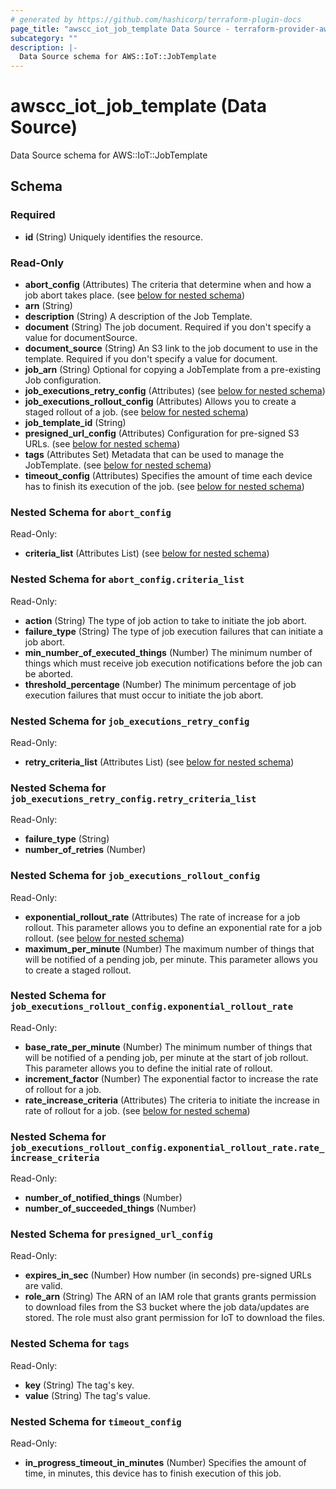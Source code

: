 ```yaml
---
# generated by https://github.com/hashicorp/terraform-plugin-docs
page_title: "awscc_iot_job_template Data Source - terraform-provider-awscc"
subcategory: ""
description: |-
  Data Source schema for AWS::IoT::JobTemplate
---
```


# awscc_iot_job_template (Data Source)

Data Source schema for AWS::IoT::JobTemplate



<!-- schema generated by tfplugindocs -->
## Schema

### Required

- **id** (String) Uniquely identifies the resource.

### Read-Only

- **abort_config** (Attributes) The criteria that determine when and how a job abort takes place. (see [below for nested schema](#nestedatt--abort_config))
- **arn** (String)
- **description** (String) A description of the Job Template.
- **document** (String) The job document. Required if you don't specify a value for documentSource.
- **document_source** (String) An S3 link to the job document to use in the template. Required if you don't specify a value for document.
- **job_arn** (String) Optional for copying a JobTemplate from a pre-existing Job configuration.
- **job_executions_retry_config** (Attributes) (see [below for nested schema](#nestedatt--job_executions_retry_config))
- **job_executions_rollout_config** (Attributes) Allows you to create a staged rollout of a job. (see [below for nested schema](#nestedatt--job_executions_rollout_config))
- **job_template_id** (String)
- **presigned_url_config** (Attributes) Configuration for pre-signed S3 URLs. (see [below for nested schema](#nestedatt--presigned_url_config))
- **tags** (Attributes Set) Metadata that can be used to manage the JobTemplate. (see [below for nested schema](#nestedatt--tags))
- **timeout_config** (Attributes) Specifies the amount of time each device has to finish its execution of the job. (see [below for nested schema](#nestedatt--timeout_config))

<a id="nestedatt--abort_config"></a>
### Nested Schema for `abort_config`

Read-Only:

- **criteria_list** (Attributes List) (see [below for nested schema](#nestedatt--abort_config--criteria_list))

<a id="nestedatt--abort_config--criteria_list"></a>
### Nested Schema for `abort_config.criteria_list`

Read-Only:

- **action** (String) The type of job action to take to initiate the job abort.
- **failure_type** (String) The type of job execution failures that can initiate a job abort.
- **min_number_of_executed_things** (Number) The minimum number of things which must receive job execution notifications before the job can be aborted.
- **threshold_percentage** (Number) The minimum percentage of job execution failures that must occur to initiate the job abort.



<a id="nestedatt--job_executions_retry_config"></a>
### Nested Schema for `job_executions_retry_config`

Read-Only:

- **retry_criteria_list** (Attributes List) (see [below for nested schema](#nestedatt--job_executions_retry_config--retry_criteria_list))

<a id="nestedatt--job_executions_retry_config--retry_criteria_list"></a>
### Nested Schema for `job_executions_retry_config.retry_criteria_list`

Read-Only:

- **failure_type** (String)
- **number_of_retries** (Number)



<a id="nestedatt--job_executions_rollout_config"></a>
### Nested Schema for `job_executions_rollout_config`

Read-Only:

- **exponential_rollout_rate** (Attributes) The rate of increase for a job rollout. This parameter allows you to define an exponential rate for a job rollout. (see [below for nested schema](#nestedatt--job_executions_rollout_config--exponential_rollout_rate))
- **maximum_per_minute** (Number) The maximum number of things that will be notified of a pending job, per minute. This parameter allows you to create a staged rollout.

<a id="nestedatt--job_executions_rollout_config--exponential_rollout_rate"></a>
### Nested Schema for `job_executions_rollout_config.exponential_rollout_rate`

Read-Only:

- **base_rate_per_minute** (Number) The minimum number of things that will be notified of a pending job, per minute at the start of job rollout. This parameter allows you to define the initial rate of rollout.
- **increment_factor** (Number) The exponential factor to increase the rate of rollout for a job.
- **rate_increase_criteria** (Attributes) The criteria to initiate the increase in rate of rollout for a job. (see [below for nested schema](#nestedatt--job_executions_rollout_config--exponential_rollout_rate--rate_increase_criteria))

<a id="nestedatt--job_executions_rollout_config--exponential_rollout_rate--rate_increase_criteria"></a>
### Nested Schema for `job_executions_rollout_config.exponential_rollout_rate.rate_increase_criteria`

Read-Only:

- **number_of_notified_things** (Number)
- **number_of_succeeded_things** (Number)




<a id="nestedatt--presigned_url_config"></a>
### Nested Schema for `presigned_url_config`

Read-Only:

- **expires_in_sec** (Number) How number (in seconds) pre-signed URLs are valid.
- **role_arn** (String) The ARN of an IAM role that grants grants permission to download files from the S3 bucket where the job data/updates are stored. The role must also grant permission for IoT to download the files.


<a id="nestedatt--tags"></a>
### Nested Schema for `tags`

Read-Only:

- **key** (String) The tag's key.
- **value** (String) The tag's value.


<a id="nestedatt--timeout_config"></a>
### Nested Schema for `timeout_config`

Read-Only:

- **in_progress_timeout_in_minutes** (Number) Specifies the amount of time, in minutes, this device has to finish execution of this job.


